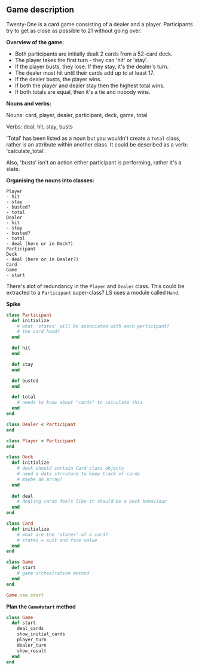 ## Game description
Twenty-One is a card game consisting of a dealer and a player.
Participants try to get as close as possible to 21 without going over.

**Overview of the game:**
* Both participants are initially dealt 2 cards from a 52-card deck.
* The player takes the first turn - they can 'hit' or 'stay'.
* If the player busts, they lose. If they stay, it's the dealer's turn.
* The dealer must hit until their cards add up to at least 17.
* If the dealer busts, the player wins.
* If both the player and dealer stay then the highest total wins.
* If both totals are equal, then it's a tie and nobody wins.

**Nouns and verbs:**

Nouns: card, player, dealer, participant, deck, game, total

Verbs: deal, hit, stay, busts

'Total' has been listed as a noun but you wouldn't create a `Total` class, rather is an attribute within another class. It could be described as a verb: 'calculate_total'.

Also, 'busts' isn't an action either participant is performing, rather it's a state.

**Organising the nouns into classes:**
```
Player
- hit
- stay
- busted?
- total
Dealer
- hit
- stay
- busted?
- total
- deal (here or in Deck?)
Participant
Deck
- deal (here or in Dealer?)
Card
Game
- start
```
There's alot of redundancy in the `Player` and `Dealer` class. This could be extracted to a `Participant` super-class? LS uses a module called `Hand`.

**Spike**
```ruby
class Participant
  def initialize
    # what 'states' will be associated with each participant? 
    # the card hand?
  end

  def hit
  end

  def stay
  end

  def busted
  end

  def total
    # needs to know about "cards" to calculate this
  end
end

class Dealer < Participant
end

class Player < Participant
end

class Deck
  def initialize
    # deck should contain Card class objects
    # need a data strcuture to keep track of cards
    # maybe an Array?
  end
  
  def deal
    # dealing cards feels like it should be a Deck behaviour
  end
end

class Card
  def initialize
    # what are the 'states' of a card?
    # states = suit and face value
  end
end

class Game
  def start
    # game orchestration method
  end
end

Game.new.start
```

**Plan the `Game#start` method**
```ruby
class Game
  def start
    deal_cards
    show_initial_cards
    player_turn
    dealer_turn
    show_result
  end
end
```
